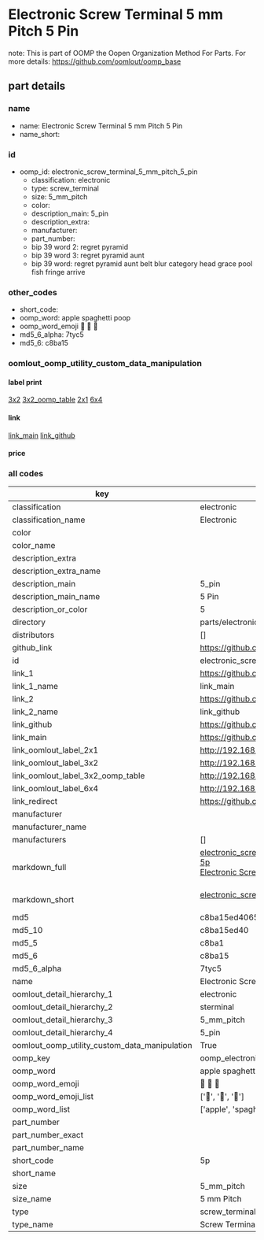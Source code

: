 # Electronic Screw Terminal 5 mm Pitch 5 Pin  

note: This is part of OOMP the Oopen Organization Method For Parts. For more details: https://github.com/oomlout/oomp_base

##  part details
  







### name
* name: Electronic Screw Terminal 5 mm Pitch 5 Pin
* name_short: 
### id
* oomp_id: electronic_screw_terminal_5_mm_pitch_5_pin
  * classification: electronic
  * type: screw_terminal
  * size: 5_mm_pitch
  * color: 
  * description_main: 5_pin
  * description_extra: 
  * manufacturer: 
  * part_number: 
  * bip 39 word 2: regret pyramid
  * bip 39 word 3: regret pyramid aunt
  * bip 39 word: regret pyramid aunt belt blur category head grace pool fish fringe arrive

### other_codes
* short_code: 
* oomp_word: apple spaghetti poop
* oomp_word_emoji :apple: :spaghetti: :poop:
* md5_6_alpha: 7tyc5
* md5_6: c8ba15






### oomlout_oomp_utility_custom_data_manipulation
#### label print
[3x2](http://192.168.1.245:1112/?label=oomp%207tyc5)
[3x2_oomp_table](http://192.168.1.108:1112/?label=oomp%207tyc5)
[2x1](http://192.168.1.242:1112/?label=oomp%207tyc5)
[6x4](http://192.168.1.55:1112/?label=oomp%207tyc5)    

#### link

[link_main](https://github.com/oomlout/oomlout_oomp_version_1_messy/tree/main/parts/electronic_screw_terminal_5_mm_pitch_5_pin) [link_github](https://github.com/oomlout/oomlout_oomp_version_1_messy/tree/main/parts/electronic_screw_terminal_5_mm_pitch_5_pin)                             

#### price







### all codes 
| key | value |  
| --- | --- |  
| classification | electronic |  
| classification_name | Electronic |  
| color |  |  
| color_name |  |  
| description_extra |  |  
| description_extra_name |  |  
| description_main | 5_pin |  
| description_main_name | 5 Pin |  
| description_or_color | 5 |  
| directory | parts/electronic_screw_terminal_5_mm_pitch_5_pin |  
| distributors | [] |  
| github_link | https://github.com/oomlout/oomlout_oomp_part_src/tree/main/parts/electronic_screw_terminal_5_mm_pitch_5_pin |  
| id | electronic_screw_terminal_5_mm_pitch_5_pin |  
| link_1 | https://github.com/oomlout/oomlout_oomp_version_1_messy/tree/main/parts/electronic_screw_terminal_5_mm_pitch_5_pin |  
| link_1_name | link_main |  
| link_2 | https://github.com/oomlout/oomlout_oomp_version_1_messy/tree/main/parts/electronic_screw_terminal_5_mm_pitch_5_pin |  
| link_2_name | link_github |  
| link_github | https://github.com/oomlout/oomlout_oomp_version_1_messy/tree/main/parts/electronic_screw_terminal_5_mm_pitch_5_pin |  
| link_main | https://github.com/oomlout/oomlout_oomp_version_1_messy/tree/main/parts/electronic_screw_terminal_5_mm_pitch_5_pin |  
| link_oomlout_label_2x1 | http://192.168.1.242:1112/?label=oomp%207tyc5 |  
| link_oomlout_label_3x2 | http://192.168.1.245:1112/?label=oomp%207tyc5 |  
| link_oomlout_label_3x2_oomp_table | http://192.168.1.108:1112/?label=oomp%207tyc5 |  
| link_oomlout_label_6x4 | http://192.168.1.55:1112/?label=oomp%207tyc5 |  
| link_redirect | https://github.com/oomlout/oomlout_oomp_version_1_messy/tree/main/parts/electronic_screw_terminal_5_mm_pitch_5_pin |  
| manufacturer |  |  
| manufacturer_name |  |  
| manufacturers | [] |  
| markdown_full | [electronic_screw_terminal_5_mm_pitch_5_pin](none)<br>[5p](none)<br>[Electronic Screw Terminal 5 Mm Pitch 5 Pin](none)<br><br> |  
| markdown_short | [electronic_screw_terminal_5_mm_pitch_5_pin](none)<br><br> |  
| md5 | c8ba15ed40656d40908c314e1eabc5a5 |  
| md5_10 | c8ba15ed40 |  
| md5_5 | c8ba1 |  
| md5_6 | c8ba15 |  
| md5_6_alpha | 7tyc5 |  
| name | Electronic Screw Terminal 5 mm Pitch 5 Pin |  
| oomlout_detail_hierarchy_1 | electronic |  
| oomlout_detail_hierarchy_2 | sterminal |  
| oomlout_detail_hierarchy_3 | 5_mm_pitch |  
| oomlout_detail_hierarchy_4 | 5_pin |  
| oomlout_oomp_utility_custom_data_manipulation | True |  
| oomp_key | oomp_electronic_screw_terminal_5_mm_pitch_5_pin |  
| oomp_word | apple spaghetti poop |  
| oomp_word_emoji | :apple: :spaghetti: :poop: |  
| oomp_word_emoji_list | [':apple:', ':spaghetti:', ':poop:'] |  
| oomp_word_list | ['apple', 'spaghetti', 'poop'] |  
| part_number |  |  
| part_number_exact |  |  
| part_number_name |  |  
| short_code | 5p |  
| short_name |  |  
| size | 5_mm_pitch |  
| size_name | 5 mm Pitch |  
| type | screw_terminal |  
| type_name | Screw Terminal |  
